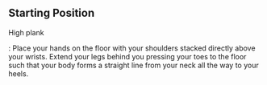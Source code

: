 ## Starting Position

High plank

:   Place your hands on the floor with your shoulders stacked directly above your wrists.  Extend your legs behind you pressing your toes to the floor such that your body forms a straight line from your neck all the way to your heels.